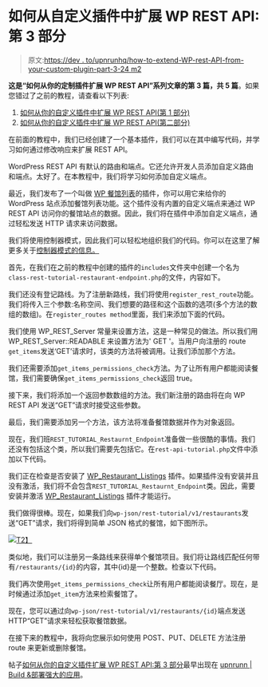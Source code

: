 # 如何从自定义插件中扩展 WP REST API:第 3 部分

> 原文:[https://dev . to/upnrunhq/how-to-extend-WP-rest-API-from-your-custom-plugin-part-3-24 m2](https://dev.to/upnrunnhq/how-to-extend-wp-rest-api-from-your-custom-plugin-part-3-24m2)

**这是“如何从你的定制插件扩展 WP REST API”系列文章的第 3 篇，共 5 篇**。如果您错过了之前的教程，请查看以下列表:

1.  [如何从你的自定义插件中扩展 WP REST API(第 1 部分)](https://upnrunn.com/blog/2018/02/extend-wp-rest-api-custom-plugin-part-1/)
2.  [如何从你的自定义插件中扩展 WP REST API(第二部分)](https://upnrunn.com/blog/2018/02/extend-wp-rest-api-custom-plugin-part-2/)

在前面的教程中，我们已经创建了一个基本插件，我们可以在其中编写代码，并学习如何通过修改响应来扩展 REST API。

WordPress REST API 有默认的路由和端点。它还允许开发人员添加自定义路由和端点。太好了。在本教程中，我们将学习如何添加自定义端点。

最近，我们发布了一个叫做 [WP 餐馆列表](https://wordpress.org/plugins/wp-restaurant-listings/)的插件，你可以用它来给你的 WordPress 站点添加餐馆列表功能。这个插件没有内置的自定义端点来通过 WP REST API 访问你的餐馆站点的数据。因此，我们将在插件中添加自定义端点，通过轻松发送 HTTP 请求来访问数据。

我们将使用控制器模式，因此我们可以轻松地组织我们的代码。你可以在这里了解更多关于[控制器模式的信息。](https://developer.wordpress.org/rest-api/extending-the-rest-api/adding-custom-endpoints/#the-controller-pattern)

首先，在我们在之前的教程中创建的插件的`includes`文件夹中创建一个名为`class-rest-tutorial-restaurant-endpoint.php`的文件，内容如下。

我们还没有登记路线。为了注册新路线，我们将使用`register_rest_route`功能。我们将传入三个参数:名称空间、我们想要的路径和这个函数的选项(多个方法的数组的数组)。在`register_routes method`里面，我们来添加下面的代码。

我们使用 WP_REST_Server 常量来设置方法，这是一种常见的做法。所以我们用 WP_REST_Server::READABLE 来设置方法为' GET '。当用户向注册的 route `get_items`发送‘GET’请求时，该类的方法将被调用。让我们添加那个方法。

我们还需要添加`get_items_permissions_check`方法。为了让所有用户都能阅读餐馆，我们需要确保`get_items_permissions_check`返回 true。

接下来，我们将添加一个返回参数数组的方法。我们新注册的路由将在向 WP REST API 发送“GET”请求时接受这些参数。

最后，我们需要添加另一个方法，该方法将准备餐馆数据并作为对象返回。

现在，我们班`REST_TUTORIAL_Restaurnt_Endpoint`准备做一些很酷的事情。我们还没有包括这个类，所以我们需要先包括它。在`rest-api-tutorial.php`文件中添加以下代码。

我们正在检查是否安装了 [WP_Restaurant_Listings](https://wordpress.org/plugins/wp-restaurant-listings/) 插件。如果插件没有安装并且没有激活，我们将不会包含`REST_TUTORIAL_Restaurnt_Endpoint`类。因此，需要安装并激活 [WP_Restaurant_Listings](https://wordpress.org/plugins/wp-restaurant-listings/) 插件才能运行。

我们做得很棒。现在，如果我们向`wp-json/rest-tutorial/v1/restaurants`发送“GET”请求，我们将得到简单 JSON 格式的餐馆，如下图所示。

[![](../Images/0b7e7c9486fc2a81f3778e2531a7318e.png)T2】](https://res.cloudinary.com/practicaldev/image/fetch/s--RznA1JvK--/c_limit%2Cf_auto%2Cfl_progressive%2Cq_auto%2Cw_880/https://i0.wp.com/upnrunn.com/wp-content/uploads/2018/04/restaurants_data.png%3Fresize%3D1130%252C602%26ssl%3D1)

类似地，我们可以注册另一条路线来获得单个餐馆项目。我们将让路线匹配任何带有`/restaurants/{id}`的内容，其中{id}是一个整数。检查以下代码。

我们再次使用`get_items_permissions_check`让所有用户都能阅读餐厅。现在，是时候通过添加`get_item`方法来检索餐馆了。

现在，您可以通过向`wp-json/rest-tutorial/v1/restaurants/{id}`端点发送 HTTP“GET”请求来轻松获取餐馆数据。

在接下来的教程中，我将向您展示如何使用 POST、PUT、DELETE 方法注册 route 来更新或删除餐馆。

帖子[如何从你的自定义插件扩展 WP REST API:第 3 部分](https://upnrunn.com/blog/2018/04/how-to-extend-wp-rest-api-from-your-custom-plugin-part-3/)最早出现在 [upnrunn | Build &部署强大的应用](https://upnrunn.com)。